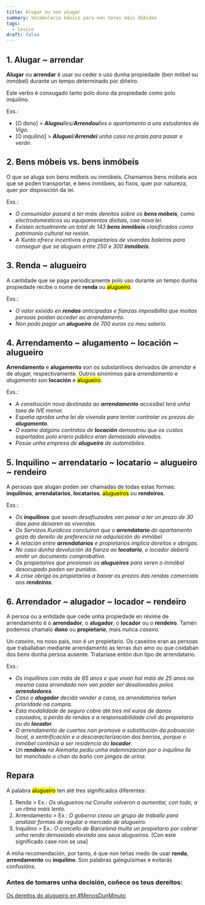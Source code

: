 ```yaml
---
title: Alugar ou non alugar
summary: Vocabulario básico para non teres máis dúbidas
tags:
  - lexico
draft: false
---
```

## 1. Alugar ~ arrendar

**Alugar** ou **arrendar** é usar ou ceder o uso dunha propiedade (ben móbel ou inmóbel) durante un tempo determinado por diñeiro.

Este verbo é conxugado tanto polo dono da propiedade como polo inquilino.

Exs.:

* \[O dono] ><em> <strong>Alugou</strong>lles/<strong>Arrendou</strong>lles o apartamento a uns estudantes de Vigo.</em>
* \[O inquilino] ><em> <strong>Aluguei</strong>/<strong>Arrendei</strong> unha casa na praia para pasar o verán.</em>

## 2. Bens móbeis vs. bens inmóbeis

O que se aluga son bens móbeis ou inmóbeis. Chamamos bens móbeis aos que se poden transportar, e  bens inmóbeis, ao fixos, quer por natureza, quer por disposición da lei.

Exs.:

* *O consumidor pasará a ter máis dereitos sobre os **bens móbeis**, como electrodomésticos ou equipamentos dixitais, coa nova lei.*
* *Existen actualmente un total de 143 **bens inmóbeis** clasificados como patrimonio cultural na rexión.*
* *A Xunta ofrece incentivos a propietarios de vivendas baleiras para conseguir que se aluguen entre 250 e 300 **inmóbeis**.*

## 3. Renda ~ alugueiro

A cantidade que se paga periodicamente polo uso durante un tempo dunha propiedade recibe o nome de **renda** ou <mark>alugueiro</mark>.

Exs.: 

* *O valor exixido en **rendas** anticipadas e fianzas imposibilita que moitas persoas poidan acceder ao arrendamento.*
* *Non podo pagar un **alugueiro** de 700 euros co meu salario.*

## 4. Arrendamento \~ alugamento \~ locación ~ alugueiro

**Arrendamento** e **alugamento** son os substantivos derivados de *arrendar* e de *alugar,* respectivamente. Outros sinónimos para *arrendamento* e *alugamento* son **locación** e <mark>alugueiro</mark>.

Exs.:

* *A construción nova destinada ao **arrendamento** accesíbel terá unha taxa de IVE menor.*
* *España aproba unha lei da vivenda para tentar controlar os prezos do **alugamento**.*
* *O exame dalgúns contratos de **locación** demostrou que os custos soportados polo erario público eran demasiado elevados.*
* *Posúe unha empresa de **alugueiro** de automóbiles.*

## 5. Inquilino \~ arrendatario \~ locatario \~ alugueiro \~ rendeiro

A persoas que alugan poden ser chamadas de todas estas formas: **inquilinos**, **arrendatarios**, **locatarios**, <mark>alugueiros</mark> ou **rendeiros**.

Exs.:

* *Os **inquilinos** que sexan desafiuzados van pasar a ter un prazo de 30 días para deixaren as vivendas.*
* *Os Servizos Xurídicos concluíron que o **arrendatario** do apartamento goza do dereito de preferencia na adquisición do inmóbel.*
* *A relación entre **arrendatarios** e propietarios implica dereitos e obrigas.*
* *No caso dunha devolución da fianza ao **locatario**, o locador deberá emitir un documento comprobativo.*
* *Os propietarios que presionen os **alugueiros** para veren o inmóbel desocupado poden ser punidos.*
* *A crise obriga os propietarios a baixar os prezos das rendas comerciais aos **rendeiros**.*

## 6. Arrendador \~ alugador \~ locador ~ rendeiro

A persoa ou a entidade que cede unha propiedade en réxime de arrendamento é o **arrendador**, o **alugador**, o **locador** ou o **rendeiro**. Tamén podemos chamalo **dono** ou **propietario**, mais nunca *caseiro.*

Un *caseiro*, no noso país, non é un propietario. Os caseiros eran as persoas que traballaban mediante arrendamento as terras dun amo ou que coidaban dos bens dunha persoa ausente. Trataríase entón dun tipo de arrendatario.

Exs.:

* *Os inquilinos con máis de 65 anos e que vivan hai máis de 25 anos na mesma casa arrendada non van poder ser desaloxados polos **arrendadores**.*
* *Caso o **alugador** decida vender a casa, os arrendatarios teñen prioridade na compra.*
* *Esta modalidade de seguro cobre até tres mil euros de danos causados, a perda de rendas e a responsabilidade civil do propietario ou do **locador**.*
* *O arrendamento de cuartos non promove a substitución da poboación local, a xentrificación e a descaracterización dos barrios, porque o inmóbel continúa a ser residencia do **locador**.*
* *Un **rendeiro** na Alemaña pediu unha indemnización por o inquilino lle ter manchado o chan do baño con pingas de urina.*

## Repara

A palabra <mark>alugueiro</mark> ten até tres significados diferentes:

1. Renda > Ex.: *Os alugueiros na Coruña volveron a aumentar, con todo, a un ritmo máis lento.*
2. Arrendamento > Ex.: *O goberno creou un grupo de traballo para analizar formas de regular o mercado de alugueiro.*
3. Inquilino > Ex.: *O concello de Barcelona multa un propietario por cobrar unha renda demasiado elevada aos seus alugueiros.* \[Con este significado case non se usa]

A miña recomendación, por tanto, é que non teñas medo de usar **renda**, **arrendamento** ou **inquilino**. Son palabras galeguísimas e evitarás confusións. 

### Antes de tomares unha decisión, coñece os teus dereitos:

[Os dereitos do alugueiro en #MenosDunMinuto](https://youtube.com/shorts/qgkob9KrGjo?feature=share)